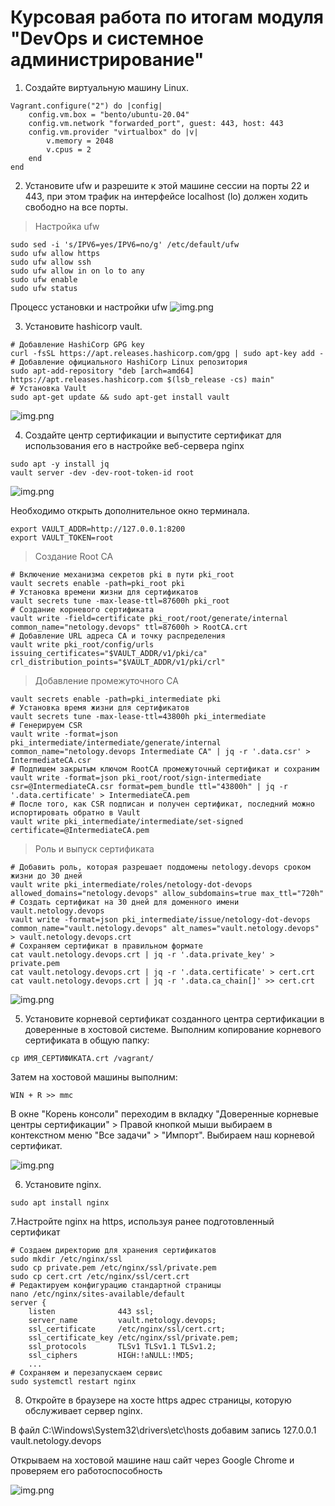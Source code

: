 # Курсовая работа по итогам модуля "DevOps и системное администрирование"

1. Создайте виртуальную машину Linux.

```
Vagrant.configure("2") do |config|
	config.vm.box = "bento/ubuntu-20.04"
	config.vm.network "forwarded_port", guest: 443, host: 443
	config.vm.provider "virtualbox" do |v|
  		v.memory = 2048
  		v.cpus = 2
	end
end
```
2. Установите ufw и разрешите к этой машине сессии на порты 22 и 443, при этом трафик на интерфейсе localhost (lo) должен ходить свободно на все порты.

> Настройка ufw
```
sudo sed -i 's/IPV6=yes/IPV6=no/g' /etc/default/ufw
sudo ufw allow https
sudo ufw allow ssh
sudo ufw allow in on lo to any
sudo ufw enable
sudo ufw status
```
Процесс установки и настройки ufw
![img.png](https://github.com/mksamm/DEVSYS-PDC-3-Maxim-Samokhin/blob/main/Course1.PNG)

3. Установите hashicorp vault.
```
# Добавление HashiCorp GPG key
curl -fsSL https://apt.releases.hashicorp.com/gpg | sudo apt-key add -
# Добавление официального HashiCorp Linux репозитория
sudo apt-add-repository "deb [arch=amd64] https://apt.releases.hashicorp.com $(lsb_release -cs) main"
# Установка Vault
sudo apt-get update && sudo apt-get install vault
```
![img.png](https://github.com/mksamm/DEVSYS-PDC-3-Maxim-Samokhin/blob/main/Course2.PNG)

4. Cоздайте центр сертификации и выпустите сертификат для использования его в настройке веб-сервера nginx 
```
sudo apt -y install jq
vault server -dev -dev-root-token-id root
```
![img.png](https://github.com/mksamm/DEVSYS-PDC-3-Maxim-Samokhin/blob/main/Course3.PNG)

Необходимо открыть дополнительное окно терминала.
```
export VAULT_ADDR=http://127.0.0.1:8200
export VAULT_TOKEN=root
```

>Создание Root CA
```
# Включение механизма секретов pki в пути pki_root
vault secrets enable -path=pki_root pki
# Установка времени жизни для сертификатов 
vault secrets tune -max-lease-ttl=87600h pki_root
# Создание корневого сертификата
vault write -field=certificate pki_root/root/generate/internal common_name="netology.devops" ttl=87600h > RootCA.crt
# Добавление URL адреса CA и точку распределения
vault write pki_root/config/urls issuing_certificates="$VAULT_ADDR/v1/pki/ca" crl_distribution_points="$VAULT_ADDR/v1/pki/crl"
```

>Добавление промежуточного СА
```
vault secrets enable -path=pki_intermediate pki
# Установка время жизни для сертификатов 
vault secrets tune -max-lease-ttl=43800h pki_intermediate
# Генерируем CSR
vault write -format=json pki_intermediate/intermediate/generate/internal common_name="netology.devops Intermediate CA" | jq -r '.data.csr' > IntermediateCA.csr
# Подпишем закрытым ключом RootCA промежуточный сертификат и сохраним
vault write -format=json pki_root/root/sign-intermediate csr=@IntermediateCA.csr format=pem_bundle ttl="43800h" | jq -r '.data.certificate' > IntermediateCA.pem
# После того, как CSR подписан и получен сертификат, последний можно испортировать обратно в Vault
vault write pki_intermediate/intermediate/set-signed certificate=@IntermediateCA.pem
```

>Роль и выпуск сертификата
```
# Добавить роль, которая разрешает поддомены netology.devops сроком жизни до 30 дней
vault write pki_intermediate/roles/netology-dot-devops allowed_domains="netology.devops" allow_subdomains=true max_ttl="720h"
# Создать сертификат на 30 дней для доменного имени vault.netology.devops
vault write -format=json pki_intermediate/issue/netology-dot-devops common_name="vault.netology.devops" alt_names="vault.netology.devops" > vault.netology.devops.crt
# Сохраняем сертификат в правильном формате
cat vault.netology.devops.crt | jq -r '.data.private_key' > private.pem
cat vault.netology.devops.crt | jq -r '.data.certificate' > cert.crt
cat vault.netology.devops.crt | jq -r '.data.ca_chain[]' >> cert.crt
```
![img.png](https://github.com/mksamm/DEVSYS-PDC-3-Maxim-Samokhin/blob/main/Course4.PNG)

5. Установите корневой сертификат созданного центра сертификации в доверенные в хостовой системе.
Выполним копирование корневого сертификата в общую папку: 
```
cp ИМЯ_СЕРТИФИКАТА.crt /vagrant/
```
Затем на хостовой машины выполним:
```
WIN + R >> mmc
```
В окне "Корень консоли" переходим в вкладку "Доверенные корневые центры сертификации" > Правой кнопкой мыши выбираем в контекстном меню "Все задачи" > "Импорт".
Выбираем наш корневой сертификат. 

![img.png](https://github.com/mksamm/DEVSYS-PDC-3-Maxim-Samokhin/blob/main/Course5.PNG)

6. Установите nginx.
```
sudo apt install nginx
```
7.Настройте nginx на https, используя ранее подготовленный сертификат
```
# Создаем директорию для хранения сертификатов
sudo mkdir /etc/nginx/ssl
sudo cp private.pem /etc/nginx/ssl/private.pem
sudo cp cert.crt /etc/nginx/ssl/cert.crt
# Редактируем конфигурацию стандартной страницы
nano /etc/nginx/sites-available/default
server {
	listen				443 ssl;
	server_name         vault.netology.devops;
 	ssl_certificate     /etc/nginx/ssl/cert.crt;
	ssl_certificate_key /etc/nginx/ssl/private.pem;
	ssl_protocols       TLSv1 TLSv1.1 TLSv1.2;
	ssl_ciphers         HIGH:!aNULL:!MD5;
	...
# Сохраняем и перезапускаем сервис
sudo systemctl restart nginx
```
8. Откройте в браузере на хосте https адрес страницы, которую обслуживает сервер nginx.

В файл C:\Windows\System32\drivers\etc\hosts добавим запись 127.0.0.1 vault.netology.devops

Открываем на хостовой машине наш сайт через Google Chrome и проверяем его работоспособность

![img.png](https://github.com/mksamm/DEVSYS-PDC-3-Maxim-Samokhin/blob/main/Course6.PNG)


